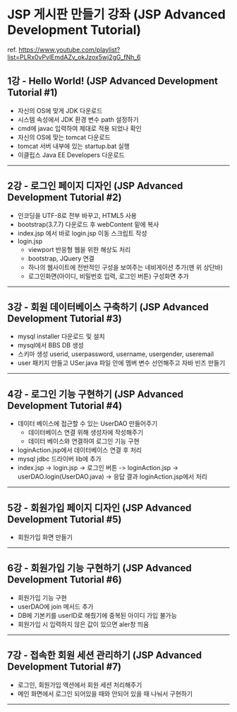 # JSP 게시판 만들기 강좌 (JSP Advanced Development Tutorial)

ref. https://www.youtube.com/playlist?list=PLRx0vPvlEmdAZv_okJzox5wj2gG_fNh_6

## 1강 - Hello World! (JSP Advanced Development Tutorial #1)

- 자신의 OS에 맞게 JDK 다운로드
- 시스템 속성에서 JDK 환경 변수 path 설정하기
- cmd에 javac 입력하여 제대로 적용 되었나 확인
- 자신의 OS에 맞는 tomcat 다운로드
- tomcat 서버 내부에 있는 startup.bat 실행
- 이클립스 Java EE Developers 다운로드
- - -

## 2강 - 로그인 페이지 디자인 (JSP Advanced Development Tutorial #2)

- 인코딩을 UTF-8로 전부 바꾸고, HTML5 사용
- bootstrap(3.7.7) 다운로드 후 webContent 밑에 복사
- index.jsp 에서 바로 login.jsp 이동 스크립트 작성
- login.jsp
  - viewport 반응형 웹을 위한 해상도 처리
  - bootstrap, JQuery 연결
  - 하나의 웹사이트에 전반적인 구성을 보여주는 네비게이션 추가(맨 위 상단바)
  - 로그인화면(아이디, 비밀번호 입력, 로그인 버튼) 구성화면 추가
- - -

## 3강 - 회원 데이터베이스 구축하기 (JSP Advanced Development Tutorial #3)

- mysql installer 다운로드 및 설치
- mysql에서 BBS DB 생성
- 스키마 생성 userid, userpassword, username, usergender, useremail
- user 패키지 만들고 USer.java 파일 안에 멤버 변수 선언해주고 자바 빈즈 만들기
- - -

## 4강 - 로그인 기능 구현하기 (JSP Advanced Development Tutorial #4)

- 데이터 베이스에 접근할 수 있는 UserDAO 만들어주기
  - 데이터베이스 연결 위해 생성자에 작성해주기
  - 데이터 베이스와 연결하여 로그인 기능 구현
- loginAction.jsp에서 데이터베이스 연결 후 처리
- mysql jdbc 드라이버 lib에 추가
- index.jsp -> login.jsp -> 로그인 버튼 -> loginAction.jsp -> userDAO.login(UserDAO.java) -> 응답 결과 loginAction.jsp에서 처리
- - -

## 5강 - 회원가입 페이지 디자인 (JSP Advanced Development Tutorial #5)

- 회원가입 화면 만들기
- - -

## 6강 - 회원가입 기능 구현하기 (JSP Advanced Development Tutorial #6)

- 회원가입 기능 구현
- userDAO에 join 메서드 추가
- DB에 기본키를 userID로 해줬기에 중복된 아이디 가입 불가능
- 회원가입 시 입력하지 않은 값이 있으면 aler창 띄움
- - -

## 7강 - 접속한 회원 세션 관리하기 (JSP Advanced Development Tutorial #7)

- 로그인, 회원가입 액션에서 회원 세션 처리해주기
- 메인 화면에서 로그인 되어있을 때와 안되어 있을 때 나눠서 구현하기
- - -

